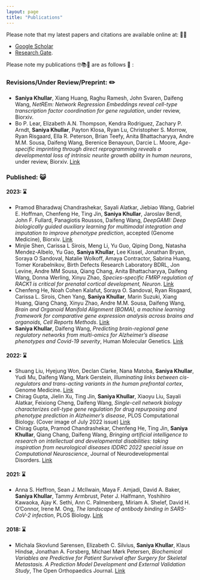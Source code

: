 ```yaml
---
layout: page
title: "Publications" 
---
```

Please note that my latest papers and citations are available online at: 👩‍💻
* [Google Scholar](https://scholar.google.com/citations?user=2YXiDBkAAAAJ&hl=en) 
* [Research Gate](https://www.researchgate.net/profile/Saniya-Khullar). 

Please note my publications 🤓📚🧬 are as follows 📖 : 
<!-- https://emojipedia.org/people -->
### Revisions/Under Review/Preprint: ✏️
-	**Saniya Khullar**, Xiang Huang, Raghu Ramesh, John Svaren, Daifeng Wang, *NetREm: Network Regression Embeddings reveal cell-type transcription factor coordination for gene regulation*, under review, Biorxiv.
-	Bo P. Lear, Elizabeth A.N. Thompson, Kendra Rodriguez, Zachary P. Arndt, **Saniya Khullar**, Payton Klosa, Ryan Lu, Christopher S. Morrow, Ryan Risgaard, Ella R. Peterson, Brian Teefy, Anita Bhattacharyya, Andre M.M. Sousa, Daifeng Wang, Berenice Benayoun, Darcie L. Moore, *Age-specific imprinting through direct reprogramming reveals a developmental loss of intrinsic neurite growth ability in human neurons*, under review, Biorxiv. [Link](https://doi.org/10.1101/2023.05.23.541995)

### Published: 😺 
#### 2023: ⌛
-	Pramod Bharadwaj Chandrashekar, Sayali Alatkar, Jiebiao Wang, Gabriel E. Hoffman, Chenfeng He, Ting Jin, **Saniya Khullar**, Jaroslav Bendl, John F. Fullard, Panagiotis Roussos, Daifeng Wang, *DeepGAMI: Deep biologically guided auxiliary learning for multimodal integration and imputation to improve phenotype prediction*, accepted (Genome Medicine), Biorxiv. [Link](https://doi.org/10.1101/2022.08.16.504101)
-	Minjie Shen, Carissa L Sirois, Meng Li, Yu Guo, Qiping Dong, Natasha Mendez-Albelo, Yu Gao, **Saniya Khullar**, Lee Kissel, Jonathan Bryan, Soraya O Sandoval, Natalie Wolkoff, Amaya Contractor, Sabrina Huang, Tomer Korabelnikov, Birth Defects Research Laboratory BDRL, Jon Levine, Andre MM Sousa, Qiang Chang, Anita Bhattacharyya, Daifeng Wang, Donna Werling, Xinyu Zhao, *Species-specific FMRP regulation of RACK1 is critical for prenatal cortical development, Neuron*. [Link](https://doi.org/10.1016/j.neuron.2023.09.014)
-	Chenfeng He, Noah Cohen Kalafut, Soraya O. Sandoval, Ryan Risgaard, Carissa L. Sirois, Chen Yang, **Saniya Khullar**, Marin Suzuki, Xiang Huang, Qiang Chang, Xinyu Zhao, Andre M.M. Sousa, Daifeng Wang, *Brain and Organoid Manifold Alignment (BOMA), a machine learning framework for comparative gene expression analysis across brains and organoids, Cell Reports Methods*. [Link](https://doi.org/10.1016/j.crmeth.2023.100409)
-	**Saniya Khullar**, Daifeng Wang, *Predicting brain-regional gene regulatory networks from multi-omics for Alzheimer’s disease phenotypes and Covid-19 severity*, Human Molecular Genetics. [Link](https://doi.org/10.1093/hmg/ddad009)
#### 2022: ⌛
-	Shuang Liu, Hyejung Won, Declan Clarke, Nana Matoba, **Saniya Khullar**, Yudi Mu, Daifeng Wang, Mark Gerstein,
*Illuminating links between cis-regulators and trans-acting variants in the human prefrontal cortex*, Genome Medicine. [Link](https://doi.org/10.1186/s13073-022-01133-8)
-	Chirag Gupta, Jielin Xu, Ting Jin, **Saniya Khullar**, Xiaoyu Liu, Sayali Alatkar, Feixiong Cheng, Daifeng Wang, *Single-cell network biology characterizes cell-type gene regulation for drug repurposing and phenotype prediction in Alzheimer’s disease*, PLOS Computational Biology. (Cover image of July 2022 issue) [Link](https://doi.org/10.1371/journal.pcbi.1010287)
-	Chirag Gupta, Pramod Chandrashekar, Chenfeng He, Ting Jin, **Saniya Khullar**, Qiang Chang, Daifeng Wang, *Bringing artificial intelligence to research on intellectual and developmental disabilities: taking inspiration from neurological diseases IDDRC 2022 special issue on Computational Neuroscience*, Journal of Neurodevelopmental Disorders. [Link](https://doi.org/10.1186/s11689-022-09438-w)
#### 2021: ⌛
-	Anna S. Heffron, Sean J. McIlwain, Maya F. Amjadi, David A. Baker, **Saniya Khullar**, Tammy Armbrust, Peter J. Halfmann, Yoshihiro Kawaoka, Ajay K. Sethi, Ann C. Palmenberg, Miriam A. Shelef, David H. O’Connor, Irene M. Ong, *The landscape of antibody binding in SARS-CoV-2 infection*, PLOS Biology. [Link](https://journals.plos.org/plosbiology/article?id=10.1371/journal.pbio.3001265)
#### 2018: ⌛
-	Michala Skovlund Sørensen, Elizabeth C. Silvius, **Saniya Khullar**, Klaus Hindsø, Jonathan A. Forsberg, Michael Mørk Petersen, *Biochemical Variables are Predictive for Patient Survival after Surgery for Skeletal Metastasis. A Prediction Model Development and External Validation Study*, The Open Orthopaedics Journal. [Link](https://openorthopaedicsjournal.com/VOLUME/12/PAGE/469/)
